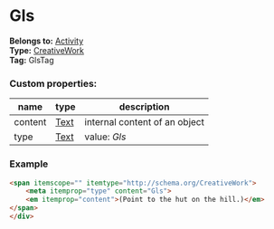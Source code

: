 # Gls

**Belongs to:** [Activity](../activity.md)  
**Type:** [CreativeWork](http://schema.org/CreativeWork)  
**Tag:** GlsTag
 
### Custom properties:

|name|type|description|
|----|----|-----------|
|content|[Text](http://schema.org/Text)|internal content of an object|
|type|[Text](http://schema.org/Text)|value: _Gls_|

### Example

```html
<span itemscope="" itemtype="http://schema.org/CreativeWork"> 
    <meta itemprop="type" content="Gls">
    <em itemprop="content">(Point to the hut on the hill.)</em> 
</span>
</div>
```
